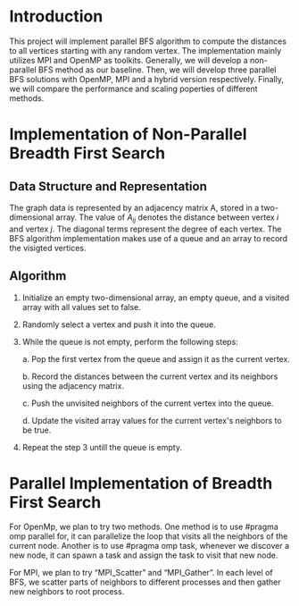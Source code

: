 # Introduction

This project will implement parallel BFS algorithm to compute the distances to all vertices starting with any random vertex. The implementation mainly utilizes MPI and OpenMP as toolkits. Generally, we will develop a non-parallel BFS method as our baseline. Then, we will develop three parallel BFS solutions with OpenMP, MPI and a hybrid version respectively. Finally, we will compare the performance and scaling poperties of different methods.

# Implementation of Non-Parallel Breadth First Search

## Data Structure and Representation

The graph data is represented by an adjacency matrix A, stored in a two-dimensional array. The value of $A_{ij}$ denotes the distance between vertex $i$ and vertex $j$. The diagonal terms represent the degree of each vertex. The BFS algorithm implementation makes use of a queue and an array to record the visigted vertices.

## Algorithm

1. Initialize an empty two-dimensional array, an empty queue, and a visited array with all values set to false.

2. Randomly select a vertex and push it into the queue.

3. While the queue is not empty, perform the following steps:

   a. Pop the first vertex from the queue and assign it as the current vertex.

   b. Record the distances between the current vertex and its neighbors using the adjacency matrix.

   c. Push the unvisited neighbors of the current vertex into the queue.

   d. Update the visited array values for the current vertex's neighbors to be true.

4. Repeat the step 3 untill the queue is empty.

# Parallel Implementation of Breadth First Search

For OpenMp, we plan to try two methods. One method is to use #pragma omp parallel for, it can parallelize the loop that visits all the neighbors of the current node. Another is to use #pragma omp task, whenever we discover a new node, it can spawn a task and assign the task to visit that new node.

For MPI, we plan to try “MPI_Scatter” and “MPI_Gather”. In each level of BFS, we scatter parts of neighbors to different processes and then gather new neighbors to root process.